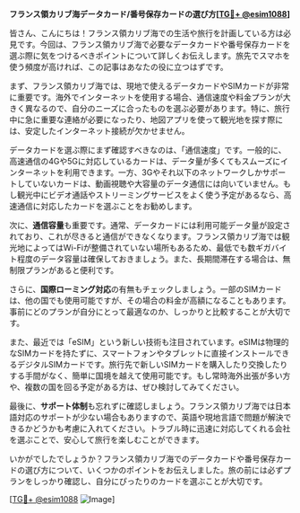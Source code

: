 **フランス領カリブ海データカード/番号保存カードの選び方[[TG💪+ @esim1088](https://t.me/s/esim1088)]**

皆さん、こんにちは！フランス領カリブ海での生活や旅行を計画している方は必見です。今回は、フランス領カリブ海で必要なデータカードや番号保存カードを選ぶ際に気をつけるべきポイントについて詳しくお伝えします。旅先でスマホを使う頻度が高ければ、この記事はあなたの役に立つはずです。

まず、フランス領カリブ海では、現地で使えるデータカードやSIMカードが非常に重要です。海外でインターネットを使用する場合、通信速度や料金プランが大きく異なるので、自分のニーズに合ったものを選ぶ必要があります。特に、旅行中に急に重要な連絡が必要になったり、地図アプリを使って観光地を探す際には、安定したインターネット接続が欠かせません。

データカードを選ぶ際にまず確認すべきなのは、「通信速度」です。一般的に、高速通信の4Gや5Gに対応しているカードは、データ量が多くてもスムーズにインターネットを利用できます。一方、3Gやそれ以下のネットワークしかサポートしていないカードは、動画視聴や大容量のデータ通信には向いていません。もし観光中にビデオ通話やストリーミングサービスをよく使う予定があるなら、高速通信に対応したカードを選ぶことをお勧めします。

次に、**通信容量**も重要です。通常、データカードには利用可能データ量が設定されており、これが尽きると通信ができなくなります。フランス領カリブ海では観光地によってはWi-Fiが整備されていない場所もあるため、最低でも数ギガバイト程度のデータ容量は確保しておきましょう。また、長期間滞在する場合は、無制限プランがあると便利です。

さらに、**国際ローミング対応**の有無もチェックしましょう。一部のSIMカードは、他の国でも使用可能ですが、その場合の料金が高額になることもあります。事前にどのプランが自分にとって最適なのか、しっかりと比較することが大切です。

また、最近では「eSIM」という新しい技術も注目されています。eSIMは物理的なSIMカードを持たずに、スマートフォンやタブレットに直接インストールできるデジタルSIMカードです。旅行先で新しいSIMカードを購入したり交換したりする手間がなく、簡単に国境を越えて使用可能です。もし常時海外出張が多い方や、複数の国を回る予定がある方は、ぜひ検討してみてください。

最後に、**サポート体制**も忘れずに確認しましょう。フランス領カリブ海では日本語対応のサポートが少ない場合もありますので、英語や現地言語で問題が解決できるかどうかも考慮に入れてください。トラブル時に迅速に対応してくれる会社を選ぶことで、安心して旅行を楽しむことができます。

いかがでしたでしょうか？フランス領カリブ海でのデータカードや番号保存カードの選び方について、いくつかのポイントをお伝えしました。旅の前には必ずプランをしっかり確認し、自分にぴったりのカードを選ぶことが大切です。

[[TG💪+ @esim1088](https://t.me/s/esim1088) ![Image](https://i.postimg.cc/Y0z9fWf4/image.png)]